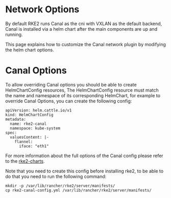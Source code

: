 # Network Options

By default RKE2 runs Canal as the cni with VXLAN as the default backend, Canal is installed via a helm chart after the main components are up and running.

This page explains how to customize the Canal network plugin by modifying the helm chart options.

# Canal Options

To allow overriding Canal options you should be able to create HelmChartConfig resources, The HelmChartConfig resource must match the name and namespace of its corresponding HelmChart, for example to override Canal Options, you can create the following config:


```
apiVersion: helm.cattle.io/v1
kind: HelmChartConfig
metadata:
  name: rke2-canal
  namespace: kube-system
spec:
  valuesContent: |-
    flannel:
      iface: "eth1"
```

For more information about the full options of the Canal config please refer to the [rke2-charts](https://github.com/rancher/rke2-charts/blob/main-source/packages/rke2-canal/charts/values.yaml).

Note that you need to create this config before installing rke2, to be able to do that you need to run the following command:

```
mkdir -p /var/lib/rancher/rke2/server/manifests/
cp rke2-canal-config.yml /var/lib/rancher/rke2/server/manifests/
```
